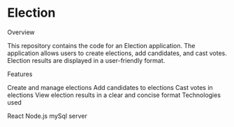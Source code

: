 # Election
Overview

This repository contains the code for an Election application. 
The application allows users to create elections, add candidates, and cast votes. 
Election results are displayed in a user-friendly format.

Features

Create and manage elections
Add candidates to elections
Cast votes in elections
View election results in a clear and concise format
Technologies used

React
Node.js
mySql server
